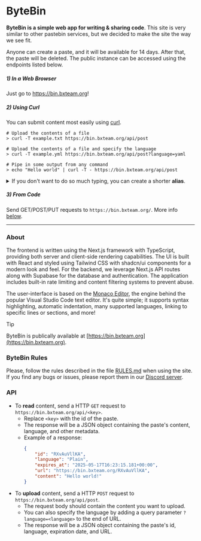 # ByteBin

**ByteBin is a simple web app for writing & sharing code**. This site is very similar to other pastebin services, but we decided to make the site the way we see fit.

Anyone can create a paste, and it will be available for 14 days. After that, the paste will be deleted. The public instance can be accessed using the endpoints listed below.

##### 1) In a Web Browser
Just go to https://bin.bxteam.org!

##### 2) Using Curl
You can submit content most easily using [curl](https://curl.se/docs/manpage.html).

```shell
# Upload the contents of a file
> curl -T example.txt https://bin.bxteam.org/api/post

# Upload the contents of a file and specify the language
> curl -T example.yml https://bin.bxteam.org/api/post?language=yaml

# Pipe in some output from any command
> echo "Hello world" | curl -T - https://bin.bxteam.org/api/post
```

<details>
  <summary>If you don't want to do so much typing, you can create a shorter <b>alias</b>.</summary>
  
  ```bash
  # Add this to the end of `~/.bashrc` and run 'source ~/.bashrc'
  bytebin() {
    curl -T $1 https://bin.bxteam.org/api/post
  }
  ```

  then...

  ```shell
  # Upload the contents of a file
  > paste example.txt

  # Pipe in some output from any command
  > echo "Hello!" | paste -
  ```
</details>

##### 3) From Code
Send GET/POST/PUT requests to `https://bin.bxteam.org/`. More info [below](#API).

---

### About
The frontend is written using the Next.js framework with TypeScript, providing both server and client-side rendering capabilities. The UI is built with React and styled using Tailwind CSS with shadcn/ui components for a modern look and feel. For the backend, we leverage Next.js API routes along with Supabase for the database and authentication. The application includes built-in rate limiting and content filtering systems to prevent abuse.

The user-interface is based on the [Monaco Editor](https://microsoft.github.io/monaco-editor), the engine behind the popular Visual Studio Code text editor. It's quite simple; it supports syntax highlighting, automatic indentation, many supported languages, linking to specific lines or sections, and more!

> [!TIP]
> ByteBin is publically available at [https://bin.bxteam.org](https://bin.bxteam.org).

### ByteBin Rules

Please, follow the rules described in the file [RULES.md](RULES.md) when using the site. If you find any bugs or issues, please report them in our [Discord server](https://discord.gg/qNyybSSPm5).

### API

* To **read** content, send a HTTP `GET` request to `https://bin.bxteam.org/api/<key>`.
  * Replace `<key>` with the id of the paste.
  * The response will be a JSON object containing the paste's content, language, and other metadata.
  * Example of a response:
    ```json
    {
        "id": "RXvAuVllKA",
        "language": "Plain",
        "expires_at": "2025-05-17T16:23:15.181+00:00",
        "url": "https://bin.bxteam.org/RXvAuVllKA",
        "content": "Hello world!"
    }
    ```
* To **upload** content, send a HTTP `POST` request to `https://bin.bxteam.org/api/post`.
  * The request body should contain the content you want to upload.
  * You can also specify the language by adding a query parameter `?language=<language>` to the end of URL.
  * The response will be a JSON object containing the paste's id, language, expiration date, and URL.

